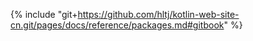 {% include "git+https://github.com/hltj/kotlin-web-site-cn.git/pages/docs/reference/packages.md#gitbook" %}
